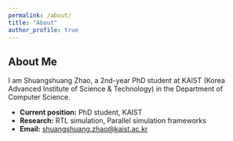 ```yaml
---
permalink: /about/
title: "About"
author_profile: true
---
```


## About Me

I am Shuangshuang Zhao, a 2nd-year PhD student at KAIST (Korea Advanced Institute of Science & Technology) in the Department of Computer Science.

- **Current position:** PhD student, KAIST
- **Research:** RTL simulation, Parallel simulation frameworks
- **Email:** shuangshuang.zhao@kaist.ac.kr

<!-- Add more details from your previous homepage if you wish -->

